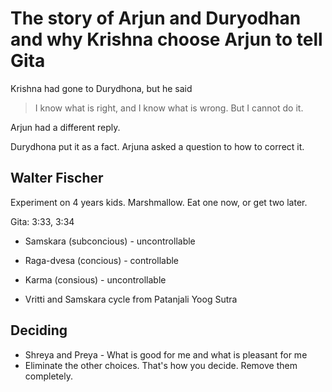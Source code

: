 # The story of Arjun and Duryodhan and why Krishna choose Arjun to tell Gita

Krishna had gone to Durydhona, but he said
> I know what is right, and I know what is wrong. But I cannot do it.


Arjun had a different reply.


Durydhona put it as a fact. Arjuna asked a question to how to correct it.

## Walter Fischer
Experiment on 4 years kids. Marshmallow. Eat one now, or get two later.


Gita: 3:33, 3:34

- Samskara (subconcious) - uncontrollable
- Raga-dvesa (concious) - controllable
- Karma (consious) - uncontrollable

- Vritti and Samskara cycle from Patanjali Yoog Sutra

## Deciding 
- Shreya and Preya - What is good for me and what is pleasant for me
- Eliminate the other choices. That's how you decide. Remove them completely.

